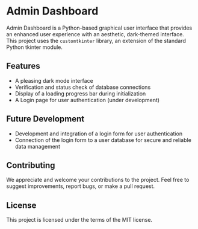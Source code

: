 # Admin Dashboard

Admin Dashboard is a Python-based graphical user interface that provides an enhanced user experience with an aesthetic, dark-themed interface. This project uses the `customtkinter` library, an extension of the standard Python tkinter module.

## Features

- A pleasing dark mode interface
- Verification and status check of database connections
- Display of a loading progress bar during initialization
- A Login page for user authentication (under development)

## Future Development

- Development and integration of a login form for user authentication
- Connection of the login form to a user database for secure and reliable data management

## Contributing

We appreciate and welcome your contributions to the project. Feel free to suggest improvements, report bugs, or make a pull request.

## License

This project is licensed under the terms of the MIT license.
